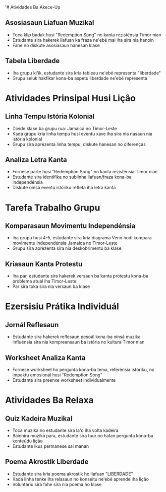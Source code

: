 '# Atividades Ba Akece-Up 

## Asosiasaun Liafuan Muzikal 

- Toca klip badak husi "Redemption Song" no kanta rezisténsia Timor nian 
- Estudante sira hakerek liafuan ka fraza ne'ebé mai iha sira nia hanoin 
- Fahe no diskute asosiasaun hanesan klase 

## Tabela Liberdade 

- Iha grupu ki'ik, estudante sira kria tableau ne'ebé representa "liberdade"
- Grupu seluk hakfikar kona-ba aspetu liberdade ne'ebé representa 

# Atividades Prinsipal Husi Lição 

## Linha Tempu Istória Kolonial 

- Divide klase ba grupu rua: Jamaica no Timor-Leste 
- Kada grupu kria linha tempu husi eventu xave iha sira nia nasaun nia istória kolonial 
- Grupu sira aprezenta linha tempu, diskute hanesan no diferenças 

## Analiza Letra Kanta 

- Fornese parte husi "Redemption Song" no kanta rezisténsia Timor nian 
- Estudante sira identifika no sublinha liafuan/fraza kona-ba independénsia 
- Diskute oinsá eventu istóriku refleta iha letra kanta 

# Tarefa Trabalho Grupu 

## Komparasaun Movimentu Independénsia 

- Iha grupu husi 4-5, estudante sira kria diagrama Venn hodi kompara movimentu independénsia Jamaica no Timor-Leste 
- Grupu sira aprezenta sira nia deskobrimentu ba klase 

## Kriasaun Kanta Protestu 

- Iha par, estudante sira hakerek versaun ba kanta protestu kona-ba problema atuál iha Timor-Leste 
- Par sira toka sira nia versaun ba klase 

# Ezersisiu Prátika Individuál 

## Jornál Reflesaun 

- Estudante sira hakerek reflesaun pesoál kona-ba oinsá muzika influénsia sira nia kompreensaun ba istória no kultura Timor nian 

## Worksheet Analiza Kanta 

- Fornese worksheet ho pergunta kona-ba tema, referénsia istóriku, no impaktu emosionál husi "Redemption Song" 
- Estudante sira preenxe worksheet individualmente 

# Atividades Ba Relaxa 

## Quiz Kadeira Muzikal 

- Toca muzika no estudante sira la'o iha volta kadeira 
- Bainhira muzika para, estudante sira tuur no hatan pergunta kona-ba konteúdu lição 
- Estudante ikus permanese sai manan 

## Poema Akrostik Liberdade 

- Estudante sira kria poema akrostik ho liafuan "LIBERDADE" 
- Kada linha tenke iha relasaun ho konseitu ne'ebé aprende iha lição 
- Voluntáriu sira fahe sira nia poema ho klase